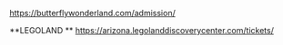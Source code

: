 


https://butterflywonderland.com/admission/   

**LEGOLAND **
https://arizona.legolanddiscoverycenter.com/tickets/   
